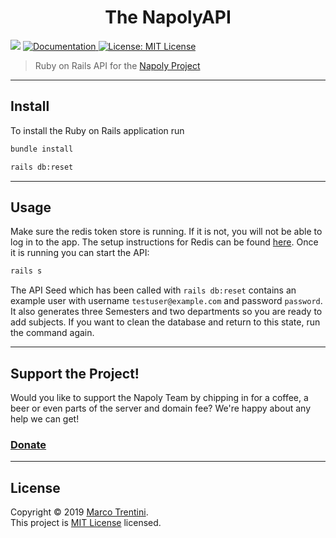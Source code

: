 <h1 align="center">The NapolyAPI</h1>
<p>
  <img src="https://img.shields.io/badge/version-1.0.0-blue.svg?cacheSeconds=2592000" />
  <a href="https://github.com/Divepit/napolyAPI/wiki">
    <img alt="Documentation" src="https://img.shields.io/badge/documentation-yes-brightgreen.svg" target="_blank" />
  </a>
  <a href="https://opensource.org/licenses/MIT">
    <img alt="License: MIT License" src="https://img.shields.io/badge/License-MIT License-yellow.svg" target="_blank" />
  </a>
</p>

> Ruby on Rails API for the [Napoly Project](https://github.com/Divepit/napoly)
---
## Install
To install the Ruby on Rails application run

```sh
bundle install
```
```sh
rails db:reset
```
---
## Usage
Make sure the redis token store is running. If it is not, you will not be able to log in to the app. The setup instructions for Redis can be found [here](https://redis.io/topics/quickstart). Once it is running you can start the API:

```sh
rails s
```

The API Seed which has been called with `rails db:reset` contains an example user with username `testuser@example.com` and password `password`. It also generates three Semesters and two departments so you are ready to add subjects.
If you want to clean the database and return to this state, run the command again.

---

## Support the Project!

Would you like to support the Napoly Team by chipping in for a coffee, a beer or even parts of the server and domain fee? We're happy about any help we can get!

### [Donate](https://donorbox.org/napoly)
---
## License

Copyright © 2019 [Marco Trentini](https://github.com/Divepit).<br />
This project is [MIT License](https://opensource.org/licenses/MIT) licensed.
